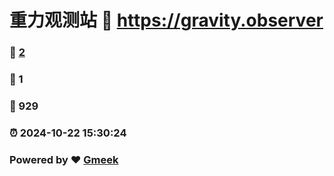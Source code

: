 # 重力观测站 :link: https://gravity.observer 
### :page_facing_up: [2](https://gravity.observer/tag.html) 
### :speech_balloon: 1 
### :hibiscus: 929 
### :alarm_clock: 2024-10-22 15:30:24 
### Powered by :heart: [Gmeek](https://github.com/Meekdai/Gmeek)
